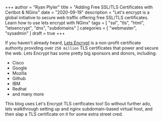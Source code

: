 +++
author = "Ryan Plyler"
title = "Adding Free SSL/TLS Certificates with Certbot & NGinx"
date = "2020-09-19"
description = "Let's encrypt is a global initiative to secure web traffic offering free SSL/TLS certificates. Learn how to use lets encrypt with NGinx"
tags = [
    "ssl",
    "tls",
    "html",
    "letsencrypt",
    "dns",
    "subdomains"
]
categories = [
    "webmaster",
    "sysadmin"
]
draft = true
+++

If you haven't already heard, [Lets Encrypt](https://letsencrypt.org) is a non-profit
certificate authority providing over `250 million` TLS certificates that power and secure
the web. Lets Encrypt has some pretty big sponsors and donors, including:

* Cisco
* Google
* Mozilla 
* Github 
* IBM
* Redhat
* and many more

This blog uses Let's Encrypt TLS certficates too! So without further ado, lets
walkthrough setting up and nginx subdomain-based virtual host, and then slap a
TLS certificate on it for some extra street cred.


